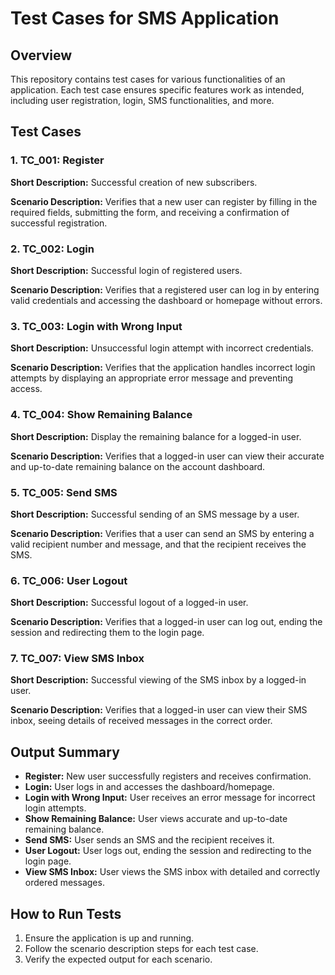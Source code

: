 # Test Cases for SMS Application

## Overview

This repository contains test cases for various functionalities of an application. Each test case ensures specific features work as intended, including user registration, login, SMS functionalities, and more.

## Test Cases

### 1. TC_001: Register
**Short Description:** Successful creation of new subscribers.

**Scenario Description:** Verifies that a new user can register by filling in the required fields, submitting the form, and receiving a confirmation of successful registration.

### 2. TC_002: Login
**Short Description:** Successful login of registered users.

**Scenario Description:** Verifies that a registered user can log in by entering valid credentials and accessing the dashboard or homepage without errors.

### 3. TC_003: Login with Wrong Input
**Short Description:** Unsuccessful login attempt with incorrect credentials.

**Scenario Description:** Verifies that the application handles incorrect login attempts by displaying an appropriate error message and preventing access.

### 4. TC_004: Show Remaining Balance
**Short Description:** Display the remaining balance for a logged-in user.

**Scenario Description:** Verifies that a logged-in user can view their accurate and up-to-date remaining balance on the account dashboard.

### 5. TC_005: Send SMS
**Short Description:** Successful sending of an SMS message by a user.

**Scenario Description:** Verifies that a user can send an SMS by entering a valid recipient number and message, and that the recipient receives the SMS.

### 6. TC_006: User Logout
**Short Description:** Successful logout of a logged-in user.

**Scenario Description:** Verifies that a logged-in user can log out, ending the session and redirecting them to the login page.

### 7. TC_007: View SMS Inbox
**Short Description:** Successful viewing of the SMS inbox by a logged-in user.

**Scenario Description:** Verifies that a logged-in user can view their SMS inbox, seeing details of received messages in the correct order.

## Output Summary

- **Register:** New user successfully registers and receives confirmation.
- **Login:** User logs in and accesses the dashboard/homepage.
- **Login with Wrong Input:** User receives an error message for incorrect login attempts.
- **Show Remaining Balance:** User views accurate and up-to-date remaining balance.
- **Send SMS:** User sends an SMS and the recipient receives it.
- **User Logout:** User logs out, ending the session and redirecting to the login page.
- **View SMS Inbox:** User views the SMS inbox with detailed and correctly ordered messages.

## How to Run Tests

1. Ensure the application is up and running.
2. Follow the scenario description steps for each test case.
3. Verify the expected output for each scenario.


